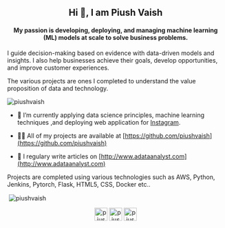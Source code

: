 <h2 align="center">Hi 👋, I am Piush Vaish</h2>
<h4 align="center">My passion is developing, deploying, and managing machine learning (ML) models at scale to solve business problems.
</h4>
<p align="left"> I guide decision-making based on evidence with data-driven models and insights. I also help businesses achieve their goals, develop opportunities, and improve customer experiences.</p>
<p align="left">The various projects are ones I completed to understand the value proposition of data and technology.</p>

<p align="left"> <img src="https://komarev.com/ghpvc/?username=piushvaish" alt="piushvaish" /> </p>

- 🔭 I’m currently applying data science principles, machine learning techniques ,and deploying web application for [Instagram](https://github.com/piushvaish/instagram-growth-tool).

- 👨‍💻 All of my projects are available at [https://github.com/piushvaish](https://github.com/piushvaish)

- 📝 I regulary write articles on [http://www.adataanalyst.com](http://www.adataanalyst.com)

<p>Projects are completed using various technologies such as AWS, Python, Jenkins, Pytorch, Flask, HTML5, CSS, Docker etc..</p>

<p>&nbsp;<img align="center" src="https://github-readme-stats.vercel.app/api?username=piushvaish&show_icons=true" alt="piushvaish" /></p>

<p align="center">
<a href="https://twitter.com/piushvaish" target="blank"><img align="center" src="https://cdn.jsdelivr.net/npm/simple-icons@3.0.1/icons/twitter.svg" alt="piushvaish" height="30" width="30" /></a>
<a href="https://linkedin.com/in/piushvaish" target="blank"><img align="center" src="https://cdn.jsdelivr.net/npm/simple-icons@3.0.1/icons/linkedin.svg" alt="piushvaish" height="30" width="30" /></a>
<a href="https://kaggle.com/piushvaish" target="blank"><img align="center" src="https://cdn.jsdelivr.net/npm/simple-icons@3.0.1/icons/kaggle.svg" alt="piushvaish" height="30" width="30" /></a>
</p>
